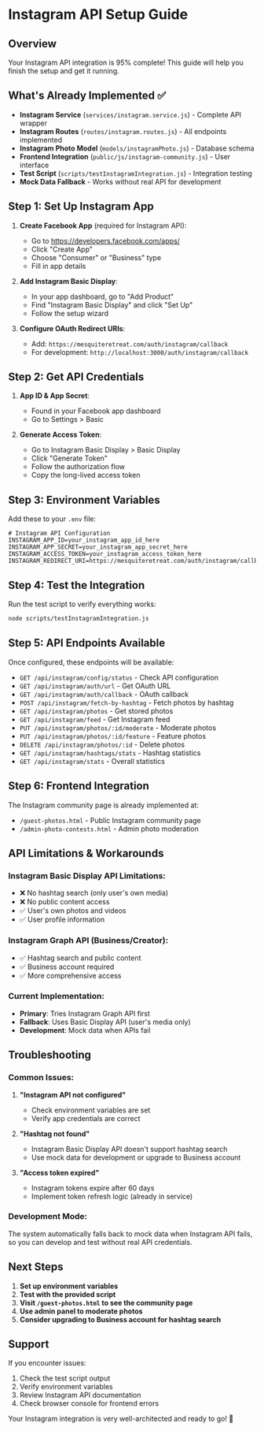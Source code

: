 # Instagram API Setup Guide

## Overview
Your Instagram API integration is 95% complete! This guide will help you finish the setup and get it running.

## What's Already Implemented ✅

- **Instagram Service** (`services/instagram.service.js`) - Complete API wrapper
- **Instagram Routes** (`routes/instagram.routes.js`) - All endpoints implemented
- **Instagram Photo Model** (`models/instagramPhoto.js`) - Database schema
- **Frontend Integration** (`public/js/instagram-community.js`) - User interface
- **Test Script** (`scripts/testInstagramIntegration.js`) - Integration testing
- **Mock Data Fallback** - Works without real API for development

## Step 1: Set Up Instagram App

1. **Create Facebook App** (required for Instagram API):
   - Go to https://developers.facebook.com/apps/
   - Click "Create App"
   - Choose "Consumer" or "Business" type
   - Fill in app details

2. **Add Instagram Basic Display**:
   - In your app dashboard, go to "Add Product"
   - Find "Instagram Basic Display" and click "Set Up"
   - Follow the setup wizard

3. **Configure OAuth Redirect URIs**:
   - Add: `https://mesquiteretreat.com/auth/instagram/callback`
   - For development: `http://localhost:3000/auth/instagram/callback`

## Step 2: Get API Credentials

1. **App ID & App Secret**:
   - Found in your Facebook app dashboard
   - Go to Settings > Basic

2. **Generate Access Token**:
   - Go to Instagram Basic Display > Basic Display
   - Click "Generate Token"
   - Follow the authorization flow
   - Copy the long-lived access token

## Step 3: Environment Variables

Add these to your `.env` file:

```env
# Instagram API Configuration
INSTAGRAM_APP_ID=your_instagram_app_id_here
INSTAGRAM_APP_SECRET=your_instagram_app_secret_here
INSTAGRAM_ACCESS_TOKEN=your_instagram_access_token_here
INSTAGRAM_REDIRECT_URI=https://mesquiteretreat.com/auth/instagram/callback
```

## Step 4: Test the Integration

Run the test script to verify everything works:

```bash
node scripts/testInstagramIntegration.js
```

## Step 5: API Endpoints Available

Once configured, these endpoints will be available:

- `GET /api/instagram/config/status` - Check API configuration
- `GET /api/instagram/auth/url` - Get OAuth URL
- `GET /api/instagram/auth/callback` - OAuth callback
- `POST /api/instagram/fetch-by-hashtag` - Fetch photos by hashtag
- `GET /api/instagram/photos` - Get stored photos
- `GET /api/instagram/feed` - Get Instagram feed
- `PUT /api/instagram/photos/:id/moderate` - Moderate photos
- `PUT /api/instagram/photos/:id/feature` - Feature photos
- `DELETE /api/instagram/photos/:id` - Delete photos
- `GET /api/instagram/hashtags/stats` - Hashtag statistics
- `GET /api/instagram/stats` - Overall statistics

## Step 6: Frontend Integration

The Instagram community page is already implemented at:
- `/guest-photos.html` - Public Instagram community page
- `/admin-photo-contests.html` - Admin photo moderation

## API Limitations & Workarounds

### Instagram Basic Display API Limitations:
- ❌ No hashtag search (only user's own media)
- ❌ No public content access
- ✅ User's own photos and videos
- ✅ User profile information

### Instagram Graph API (Business/Creator):
- ✅ Hashtag search and public content
- ✅ Business account required
- ✅ More comprehensive access

### Current Implementation:
- **Primary**: Tries Instagram Graph API first
- **Fallback**: Uses Basic Display API (user's media only)
- **Development**: Mock data when APIs fail

## Troubleshooting

### Common Issues:

1. **"Instagram API not configured"**
   - Check environment variables are set
   - Verify app credentials are correct

2. **"Hashtag not found"**
   - Instagram Basic Display API doesn't support hashtag search
   - Use mock data for development or upgrade to Business account

3. **"Access token expired"**
   - Instagram tokens expire after 60 days
   - Implement token refresh logic (already in service)

### Development Mode:
The system automatically falls back to mock data when Instagram API fails, so you can develop and test without real API credentials.

## Next Steps

1. **Set up environment variables**
2. **Test with the provided script**
3. **Visit `/guest-photos.html` to see the community page**
4. **Use admin panel to moderate photos**
5. **Consider upgrading to Business account for hashtag search**

## Support

If you encounter issues:
1. Check the test script output
2. Verify environment variables
3. Review Instagram API documentation
4. Check browser console for frontend errors

Your Instagram integration is very well-architected and ready to go! 🚀 